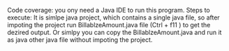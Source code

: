 Code coverage: you ony need a Java IDE to run this program.
Steps to execute: It is simlpe java project, which contains a single java file, so after impoting the project run BillablzeAmount.java file (Ctrl + f11 ) to get the dezired output. Or simlpy you can copy the BillablzeAmount.java and run it as java other java file without impoting the project.
